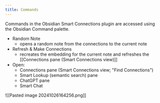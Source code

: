 ```yaml
---
title: Commands
---
```

Commands in the Obsidian Smart Connections plugin are accessed using the Obsidian Command palette.

- Random Note
	- opens a random note from the connections to the current note
- Refresh & Make Connections
	- recreates the embedding for the current note and refreshes the [[Connections pane (Smart Connections view)]]
- Open:
	- Connections pane (Smart Connections view; "Find Connections")
	- Smart Lookup (semantic search) pane
	- ChatGPT pane
	- Smart Chat

![[Pasted image 20241026164256.png]]